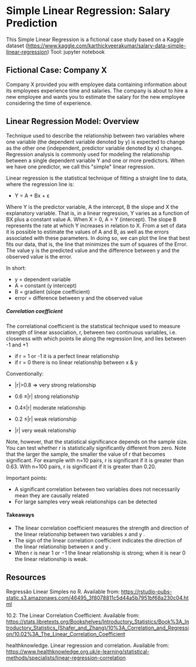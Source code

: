 # Simple Linear Regression: Salary Prediction

This Simple Linear Regression is a fictional case study based on a Kaggle dataset (https://www.kaggle.com/karthickveerakumar/salary-data-simple-linear-regression)
Tool: jupyter notebook

## Fictional Case: Company X

Company X provided you with employee data containing information about its employees experience time and salaries. The company is about to hire a new employee and wants you to estimate the salary for the new employee considering the time of experience.

## Linear Regression Model: Overview

Technique used to describe the relationship between two variables where one variable (the dependent variable denoted by y) is expected to change as the other one (independent,  predictor variable denoted by x) changes. Regression analysis is commonly used for modeling the relationship between a single dependent variable Y and one or more predictors.  When we have one predictor, we call this "simple" linear regression.

Linear regression is the statistical technique of fitting a straight line to data, where the regression line is: 
* Y = A + Bx + ε 
 
Where Y is the predictor variable, A the intercept, B the slope and X the explanatory variable. That is, in a linear regression, Y varies as a function of BX plus a constant value A. When X = 0, A = Y (intercept). The slope B represents the rate at which Y increases in relation to X. From a set of data it is possible to estimate the values of A and B, as well as the errors associated with these parameters. In doing so, we can plot the line that best fits our data, that is, the line that minimizes the sum of squares of the Error.  The value y is the predicted value and the difference between y and the observed value is the error.

In short:

* y = dependent variable
* A = constant (y intercept) 
* B = gradient (slope coefficient)
* error = difference between y and the observed value 

##### Correlation coefficient

The correlational coefficient is the statistical technique used to measure strength of linear association, r, between two continuous variables, i.e. closeness with which points lie along the regression line, and lies between -1 and +1

* if r = 1 or -1 it is a perfect linear relationship
* if r = 0 there is no linear relationship between x & y

Conventionally:

* |r|>0.8 => very strong relationship

 * 0.6 ≤|r| strong relationship

* 0.4≤|r| moderate relationship

* 0.2 ≤|r| weak relationship

* |r| very weak relationship

Note, however, that the statistical significance depends on the sample size. You can test whether r is statistically significantly different from zero. Note that the larger the sample, the smaller the value of r that becomes significant. For example with n=10 pairs, r is significant if it is greater than 0.63. With n=100 pairs, r is significant if it is greater than 0.20.

Important points:

* A significant correlation between two variables does not necessarily mean they are causally related
* For large samples very weak relationships can be detected


#### Takeaways

* The linear correlation coefficient measures the strength and direction of the linear relationship between two variables  x  and  y .
* The sign of the linear correlation coefficient indicates the direction of the linear relationship between  x  and  y .
* When  r  is near  1  or  −1  the linear relationship is strong; when it is near  0  the linear relationship is weak.


## Resources 

Regressão Linear Simples no R. Available from: https://rstudio-pubs-static.s3.amazonaws.com/46495_3f8078811c5d44a5b7951bf68a230c04.html

10.2: The Linear Correlation Coefficient. Available from: https://stats.libretexts.org/Bookshelves/Introductory_Statistics/Book%3A_Introductory_Statistics_(Shafer_and_Zhang)/10%3A_Correlation_and_Regression/10.02%3A_The_Linear_Correlation_Coefficient

healthknowledge. Linear regression and correlation. Available from: https://www.healthknowledge.org.uk/e-learning/statistical-methods/specialists/linear-regression-correlation

